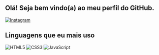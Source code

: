 ## Olá! Seja bem vindo(a) ao meu perfil do GitHub.
[![Instagram](https://img.shields.io/badge/Instagram-E4405F?style=for-the-badge&logo=instagram&logoColor=white)](https://www.instagram.com/larissa_dev_/)
## Linguagens que eu mais uso
![HTML5](https://img.shields.io/badge/html5-%23E34F26.svg?style=for-the-badge&logo=html5&logoColor=white)
![CSS3](https://img.shields.io/badge/css3-%231572B6.svg?style=for-the-badge&logo=css3&logoColor=white)
![JavaScript](https://img.shields.io/badge/javascript-%23323330.svg?style=for-the-badge&logo=javascript&logoColor=%23F7DF1E)
 
